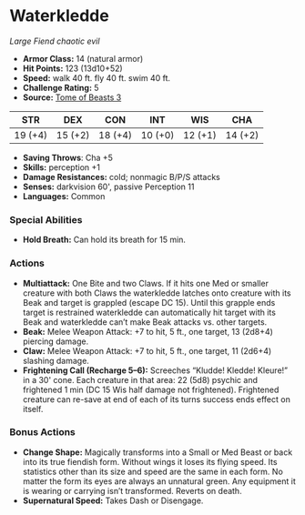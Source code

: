 # Waterkledde

*Large* *Fiend* *chaotic evil*

- **Armor Class:** 14 (natural armor)
- **Hit Points:** 123 (13d10+52)
- **Speed:** walk 40 ft. fly 40 ft. swim 40 ft.
- **Challenge Rating:** 5
- **Source:** [Tome of Beasts 3](https://koboldpress.com/kpstore/product/tome-of-beasts-2-for-5th-edition/)

| STR | DEX | CON | INT | WIS | CHA |
| --- | --- | --- | --- | --- | --- |
| 19 (+4) | 15 (+2) | 18 (+4) | 10 (+0) | 12 (+1) | 14 (+2) |

- **Saving Throws**: Cha +5
- **Skills:** perception +1
- **Damage Resistances:** cold; nonmagic B/P/S attacks
- **Senses:** darkvision 60', passive Perception 11
- **Languages:** Common
### Special Abilities
- **Hold Breath:** Can hold its breath for 15 min.
### Actions
- **Multiattack:** One Bite and two Claws. If it hits one Med or smaller creature with both Claws the waterkledde latches onto creature with its Beak and target is grappled (escape DC 15). Until this grapple ends target is restrained waterkledde can automatically hit target with its Beak and waterkledde can’t make Beak attacks vs. other targets.
- **Beak:** Melee Weapon Attack: +7 to hit, 5 ft., one target, 13 (2d8+4) piercing damage.
- **Claw:** Melee Weapon Attack: +7 to hit, 5 ft., one target, 11 (2d6+4) slashing damage.
- **Frightening Call (Recharge 5–6):** Screeches “Kludde! Kledde! Kleure!” in a 30' cone. Each creature in that area: 22 (5d8) psychic and frightened 1 min (DC 15 Wis half damage not frightened). Frightened creature can re-save at end of each of its turns success ends effect on itself.
### Bonus Actions
- **Change Shape:** Magically transforms into a Small or Med Beast or back into its true fiendish form. Without wings it loses its flying speed. Its statistics other than its size and speed are the same in each form. No matter the form its eyes are always an unnatural green. Any equipment it is wearing or carrying isn’t transformed. Reverts on death.
- **Supernatural Speed:** Takes Dash or Disengage.
